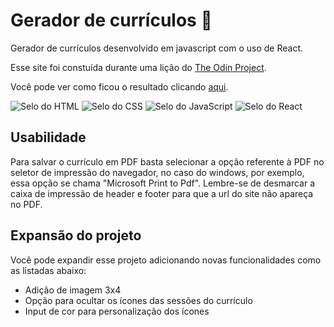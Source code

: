 # Gerador de currículos :bookmark_tabs:

Gerador de currículos desenvolvido em javascript com o uso de React.

Esse site foi constuída durante uma lição do [The Odin Project](https://www.theodinproject.com/).

Você pode ver como ficou o resultado clicando [aqui](https://br-adriel.github.io/react-cv/).

<div>
  <img src="https://img.shields.io/badge/HTML5-E34F26?style=for-the-badge&logo=html5&logoColor=white" alt="Selo do HTML" title="HTML">
  <img src="https://img.shields.io/badge/CSS3-1572B6?style=for-the-badge&logo=css3&logoColor=white" alt="Selo do CSS" title="CSS">
  <img src="https://img.shields.io/badge/JavaScript-323330?style=for-the-badge&logo=javascript&logoColor=F7DF1E" alt="Selo do JavaScript" title="JavaScript">
  <img src="https://img.shields.io/badge/react-%2320232a.svg?style=for-the-badge&logo=react&logoColor=%2361DAFB" alt="Selo do React" title="React">
</div>

## Usabilidade

Para salvar o currículo em PDF basta selecionar a opção referente à PDF no seletor de impressão do navegador,
no caso do windows, por exemplo, essa opção se chama "Microsoft Print to Pdf". Lembre-se de desmarcar a caixa
de impressão de header e footer para que a url do site não apareça no PDF.

## Expansão do projeto

Você pode expandir esse projeto adicionando novas funcionalidades como as listadas abaixo:

- Adição de imagem 3x4
- Opção para ocultar os ícones das sessões do currículo
- Input de cor para personalização dos ícones

